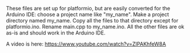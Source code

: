 These files are set up for platformio, but are easily converted for the Arduino IDE: choose a project name like "my_name". Make a project directory named my_name. Copy all the files to that directory except for platformio.ino. Rename main.cpp to my_name.ino. All the other files are ok as-is and should work in the Arduino IDE.

A video is here: https://www.youtube.com/watch?v=ZIPAKhfeW8A

